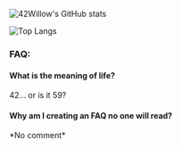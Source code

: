 ![42Willow's GitHub stats](https://github-readme-stats.vercel.app/api?username=42Willow&show_icons=true&theme=onedark)

![Top Langs](https://github-readme-stats.vercel.app/api/top-langs/?username=42Willow&layout=compact&theme=onedark)

### FAQ:
#### What is the meaning of life?
42... or is it 59?
#### Why am I creating an FAQ no one will read?
\*No comment\*
